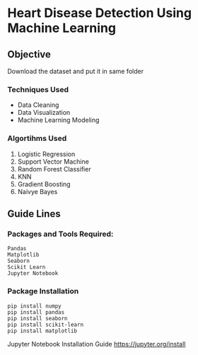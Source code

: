 # Heart Disease Detection Using Machine Learning

## Objective

Download the dataset and put it in same folder

### Techniques Used

- Data Cleaning
- Data Visualization
- Machine Learning Modeling

### Algortihms Used

1. Logistic Regression
2. Support Vector Machine
3. Random Forest Classifier
4. KNN
5. Gradient Boosting 
6. Naivye Bayes

## Guide Lines 

### Packages and Tools Required:
```
Pandas 
Matplotlib
Seaborn
Scikit Learn
Jupyter Notebook
```
### Package Installation
```
pip install numpy
pip install pandas
pip install seaborn
pip install scikit-learn
pip install matplotlib
```
Jupyter Notebook Installation Guide  https://jupyter.org/install
